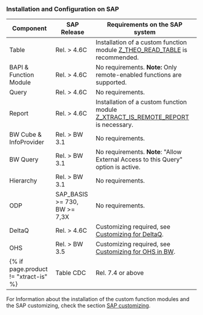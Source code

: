 ### Installation and Configuration on SAP


|Component             | SAP Release           | Requirements on the SAP system        |
|----------------------|-----------------------|-------------------------------------------------------------------------------|
|Table                 | Rel. > 4.6C       | Installation of a custom function module [Z_THEO_READ_TABLE](../sap-customizing/custom-function-module-for-table-extraction#installation-of-z_theo_read_table) is recommended.    |
|BAPI & Function Module| Rel. > 4.6C       | No requirements. **Note:** Only remote-enabled functions are supported.                            |
|Query                 | Rel. > 4.6C       | No requirements.      |
|Report                | Rel. > 4.6C       | Installation of a custom function module [Z_XTRACT_IS_REMOTE_REPORT](../sap-customizing/install-report-custom-function-module) is necessary.   |
|BW Cube & InfoProvider| Rel. > BW 3.1     | No requirements.                                                                          |
|BW Query              | Rel. > BW 3.1     | No requirements. **Note**: "Allow External Access to this Query" option is active. |    
|Hierarchy             | Rel. > BW 3.1     | No requirements.      |
|ODP                   | SAP_BASIS >= 730, BW >= 7,3X   | No requirements.   |
|DeltaQ                | Rel. > 4.6C       | Customizing required, see [Customizing for DeltaQ](../sap-customizing/customizing-for-deltaq).                                                                   |
|OHS                   | Rel. > BW 3.5     | Customizing required, see [Customizing for OHS in BW](../sap-customizing/preparation-for-ohs-in-bw).                                                                   |
{% if page.product != "xtract-is" %}|Table CDC            | Rel. 7.4 or above     | Installation of a custom function modules is necessary, see [Table CDC Requirements](../table-cdc#requirements).     |{% endif %}


For Information about the installation of the custom function modules and the SAP customizing, check the section [SAP customizing](../sap-customizing).
